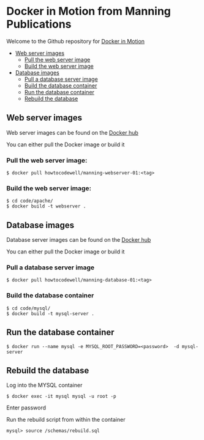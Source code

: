 
# Docker in Motion from Manning Publications

Welcome to the Github repository for [Docker in Motion]('https://livevideo.manning.com')

- [Web server images]('#Web-server-images')
  -  [Pull the web server image]('#Pull-the-web-server-image')
  -  [Build the web server image]('#Build-the-web-server-image')
- [Database images]('#Database-images')
  -  [Pull a database server image]('#Pull-a-database-server-image')
  -  [Build the database container]('#Build-the-database-container')
  -  [Run the database container]('#Run-the-database-container')
  -  [Rebuild the database]('#Rebuild-the-database')

## Web server images

Web server images can be found on the [Docker hub]('https://hub.docker.com/r/howtocodewell/manning-webserver-01/tags/')

You can either pull the Docker image or build it

### Pull the web server image:

```$ docker pull howtocodewell/manning-webserver-01:<tag>  ```

### Build the web server image:


```
$ cd code/apache/
$ docker build -t webserver . 
 ```

## Database images

Database server images can be found on the [Docker hub]('https://hub.docker.com/r/howtocodewell/manning-database-01/tags/')

You can either pull the Docker image or build it

### Pull a database server image

```$ docker pull howtocodewell/manning-database-01:<tag>  ```

### Build the database container

```
$ cd code/mysql/
$ docker build -t mysql-server . 
 ```

## Run the database container

```$ docker run --name mysql -e MYSQL_ROOT_PASSWORD=<password>  -d mysql-server ```

## Rebuild the database

Log into the MYSQL container

```$ docker exec -it mysql mysql -u root -p```

Enter password

Run the rebuild script from within the container

```mysql> source /schemas/rebuild.sql```